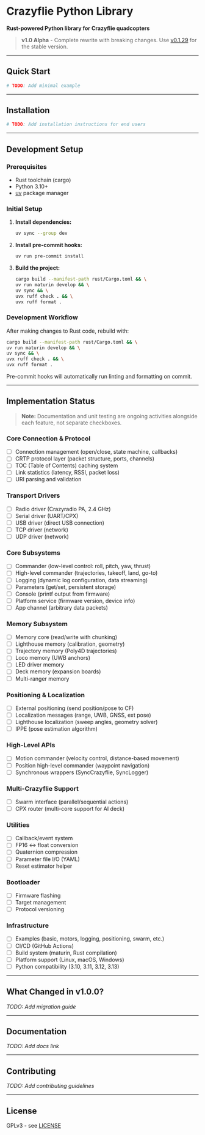 # Crazyflie Python Library

**Rust-powered Python library for Crazyflie quadcopters**

> **v1.0 Alpha** - Complete rewrite with breaking changes. Use [v0.1.29](https://github.com/bitcraze/crazyflie-lib-python/tree/v0.1.29) for the stable version.

---

## Quick Start

```python
# TODO: Add minimal example
```

---

## Installation

```bash
# TODO: Add installation instructions for end users
```

---

## Development Setup

### Prerequisites
- Rust toolchain (cargo)
- Python 3.10+
- [uv](https://docs.astral.sh/uv/) package manager

### Initial Setup

1. **Install dependencies:**
   ```bash
   uv sync --group dev
   ```

2. **Install pre-commit hooks:**
   ```bash
   uv run pre-commit install
   ```

3. **Build the project:**
   ```bash
   cargo build --manifest-path rust/Cargo.toml && \
   uv run maturin develop && \
   uv sync && \
   uvx ruff check . && \
   uvx ruff format .
   ```

### Development Workflow

After making changes to Rust code, rebuild with:
```bash
cargo build --manifest-path rust/Cargo.toml && \
uv run maturin develop && \
uv sync && \
uvx ruff check . && \
uvx ruff format .
```

Pre-commit hooks will automatically run linting and formatting on commit.

---

## Implementation Status

> **Note:** Documentation and unit testing are ongoing activities alongside each feature, not separate checkboxes.

### Core Connection & Protocol
- [ ] Connection management (open/close, state machine, callbacks)
- [ ] CRTP protocol layer (packet structure, ports, channels)
- [ ] TOC (Table of Contents) caching system
- [ ] Link statistics (latency, RSSI, packet loss)
- [ ] URI parsing and validation

### Transport Drivers
- [ ] Radio driver (Crazyradio PA, 2.4 GHz)
- [ ] Serial driver (UART/CPX)
- [ ] USB driver (direct USB connection)
- [ ] TCP driver (network)
- [ ] UDP driver (network)

### Core Subsystems
- [ ] Commander (low-level control: roll, pitch, yaw, thrust)
- [ ] High-level commander (trajectories, takeoff, land, go-to)
- [ ] Logging (dynamic log configuration, data streaming)
- [ ] Parameters (get/set, persistent storage)
- [ ] Console (printf output from firmware)
- [ ] Platform service (firmware version, device info)
- [ ] App channel (arbitrary data packets)

### Memory Subsystem
- [ ] Memory core (read/write with chunking)
- [ ] Lighthouse memory (calibration, geometry)
- [ ] Trajectory memory (Poly4D trajectories)
- [ ] Loco memory (UWB anchors)
- [ ] LED driver memory
- [ ] Deck memory (expansion boards)
- [ ] Multi-ranger memory

### Positioning & Localization
- [ ] External positioning (send position/pose to CF)
- [ ] Localization messages (range, UWB, GNSS, ext pose)
- [ ] Lighthouse localization (sweep angles, geometry solver)
- [ ] IPPE (pose estimation algorithm)

### High-Level APIs
- [ ] Motion commander (velocity control, distance-based movement)
- [ ] Position high-level commander (waypoint navigation)
- [ ] Synchronous wrappers (SyncCrazyflie, SyncLogger)

### Multi-Crazyflie Support
- [ ] Swarm interface (parallel/sequential actions)
- [ ] CPX router (multi-core support for AI deck)

### Utilities
- [ ] Callback/event system
- [ ] FP16 ↔ float conversion
- [ ] Quaternion compression
- [ ] Parameter file I/O (YAML)
- [ ] Reset estimator helper

### Bootloader
- [ ] Firmware flashing
- [ ] Target management
- [ ] Protocol versioning

### Infrastructure
- [ ] Examples (basic, motors, logging, positioning, swarm, etc.)
- [ ] CI/CD (GitHub Actions)
- [ ] Build system (maturin, Rust compilation)
- [ ] Platform support (Linux, macOS, Windows)
- [ ] Python compatibility (3.10, 3.11, 3.12, 3.13)

---

## What Changed in v1.0.0?

*TODO: Add migration guide*

---

## Documentation

*TODO: Add docs link*

---

## Contributing

*TODO: Add contributing guidelines*

---

## License

GPLv3 - see [LICENSE](LICENSE)
